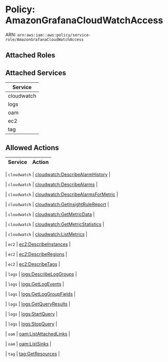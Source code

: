 # Policy: AmazonGrafanaCloudWatchAccess

ARN: `arn:aws:iam::aws:policy/service-role/AmazonGrafanaCloudWatchAccess`

## Attached Roles

## Attached Services

| Service |
|---------|
| cloudwatch |
| logs |
| oam |
| ec2 |
| tag |

## Allowed Actions

| Service | Action |
|:-------:|--------|

| `cloudwatch` | [cloudwatch:DescribeAlarmHistory](../actions.md#cloudwatch:describealarmhistory) |

| `cloudwatch` | [cloudwatch:DescribeAlarms](../actions.md#cloudwatch:describealarms) |

| `cloudwatch` | [cloudwatch:DescribeAlarmsForMetric](../actions.md#cloudwatch:describealarmsformetric) |

| `cloudwatch` | [cloudwatch:GetInsightRuleReport](../actions.md#cloudwatch:getinsightrulereport) |

| `cloudwatch` | [cloudwatch:GetMetricData](../actions.md#cloudwatch:getmetricdata) |

| `cloudwatch` | [cloudwatch:GetMetricStatistics](../actions.md#cloudwatch:getmetricstatistics) |

| `cloudwatch` | [cloudwatch:ListMetrics](../actions.md#cloudwatch:listmetrics) |

| `ec2` | [ec2:DescribeInstances](../actions.md#ec2:describeinstances) |

| `ec2` | [ec2:DescribeRegions](../actions.md#ec2:describeregions) |

| `ec2` | [ec2:DescribeTags](../actions.md#ec2:describetags) |

| `logs` | [logs:DescribeLogGroups](../actions.md#logs:describeloggroups) |

| `logs` | [logs:GetLogEvents](../actions.md#logs:getlogevents) |

| `logs` | [logs:GetLogGroupFields](../actions.md#logs:getloggroupfields) |

| `logs` | [logs:GetQueryResults](../actions.md#logs:getqueryresults) |

| `logs` | [logs:StartQuery](../actions.md#logs:startquery) |

| `logs` | [logs:StopQuery](../actions.md#logs:stopquery) |

| `oam` | [oam:ListAttachedLinks](../actions.md#oam:listattachedlinks) |

| `oam` | [oam:ListSinks](../actions.md#oam:listsinks) |

| `tag` | [tag:GetResources](../actions.md#tag:getresources) |
